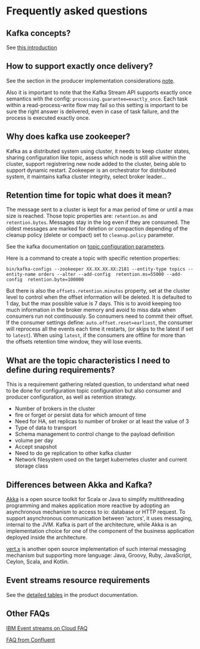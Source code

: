 # Frequently asked questions

## Kafka concepts?

See [this introduction](readme.md)

## How to support exactly once delivery?

See the section in the producer implementation considerations [note](producers.md).

Also it is important to note that the Kafka Stream API supports exactly once semantics with the config: `processing.guarantee=exactly_once`. Each task within a read-process-write flow may fail so this setting is important to be sure the right answer is delivered, even in case of task failure, and the process is executed exactly once. 

## Why does kafka use zookeeper?

Kafka as a distributed system using cluster, it needs to keep cluster states, sharing configuration like topic, assess which node is still alive within the cluster, support registrering new node added to the cluster, being able to support dynamic restart. Zookeeper is an orchestrator for distributed system, it maintains kafka cluster integrity, select broker leader... 

## Retention time for topic what does it mean?

The message sent to a cluster is kept for a max period of time or until a max size is reached. Those topic properties are: `retention.ms` and `retention.bytes`. Messages stay in the log even if they are consumed. The oldest messages are marked for deletion or compaction depending of the cleanup policy (delete or compact) set to `cleanup.policy` parameter.

See the kafka documentation on [topic configuration parameters](https://kafka.apache.org/documentation/#topicconfigs). 

Here is a command to create a topic with specific retention properties:

```
bin/kafka-configs --zookeeper XX.XX.XX.XX:2181 --entity-type topics --entity-name orders --alter --add-config  retention.ms=55000 --add-config  retention.byte=100000
```

But there is also the `offsets.retention.minutes` property, set at the cluster level to control when the offset information will be deleted. It is defaulted to 1 day, but the max possible value is 7 days. This is to avoid keeping too much information in the broker memory and avoid to miss data when consumers run not continuously. So consumers need to commit their offset. If the consumer settings define: `auto.offset.reset=earliest`, the consumer will reprocess all the events each time it restarts, (or skips to the latest if set to `latest`). When using `latest`, if the consumers are offline for more than the offsets retention time window, they will lose events.

## What are the topic characteristics I need to define during requirements?

This is a requirement gathering related question, to understand what need to be done for configuration topic configuration but also consumer and producer configuration, as well as retention strategy.

* Number of brokers in the cluster
* fire or forget or persist data for which amount of time
* Need for HA, set replicas to number of broker or at least the value of 3
* Type of data to transport
* Schema management to control change to the payload definition
* volume per day
* Accept snapshot
* Need to do ge replication to other kafka cluster
* Network filesystem used on the target kubernetes cluster and current storage class


## Differences between Akka and Kafka?

[Akka](https://akka.io/) is a open source toolkit for Scala or Java to simplify multithreading programming and makes application more reactive by adopting an asynchronous mechanism to access to io: database or HTTP request. To support asynchronous communication between 'actors', it uses messaging, internal to the JVM. 
Kafka is part of the architecture, while Akka is an implementation choice for one of the component of the business application deployed inside the architecture. 

[vert.x](https://vertx.io/) is another open source implementation of such internal messaging mechanism but supporting more language:  Java, Groovy, Ruby, JavaScript, Ceylon, Scala, and Kotlin.


## Event streams resource requirements 

See the [detailed tables](https://ibm.github.io/event-streams/installing/prerequisites/#helm-resource-requirements) in the product documentation.

## Other FAQs

[IBM Event streams on Cloud FAQ](https://cloud.ibm.com/docs/services/EventStreams?topic=eventstreams-faqs) 

[FAQ from Confluent](https://cwiki.apache.org/confluence/display/KAFKA/FAQ#FAQ-HowareKafkabrokersdependonZookeeper?)